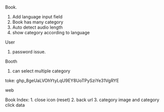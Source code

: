 Book.
1. Add language input field
2. Book has many category
3. Auto detect audio length
4. show category according to language

User

1. password issue.

Booth
1. can select multiple category


toke: 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



web

Book Index: 1. close icon (reset)
            2. back url
            3. category image and category click data